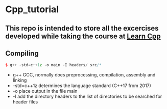 # Cpp_tutorial
This repo is intended to store all the excercises developed while taking the course at [Learn Cpp](www.learncpp.com)
---

## Compiling
```cpp
$ g++ -std=c++1z -o main -I headers/ src/* 
```
* g++ GCC, normally does preprocessing, compilation, assembly and linking
* -std=c++1z determines the language standard (C++17 from 2017)
* -o place output in the file main
* -I add the directory headers to the list of directories to be searched for header files


